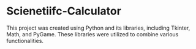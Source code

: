 # Scienetiifc-Calculator
This project was created using Python and its libraries, including Tkinter, Math, and PyGame. These libraries were utilized to combine various functionalities.
